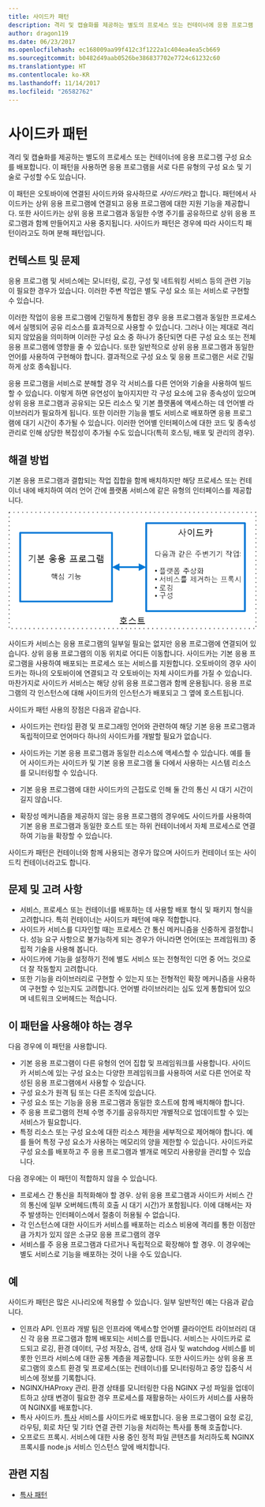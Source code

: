 ```yaml
---
title: 사이드카 패턴
description: 격리 및 캡슐화를 제공하는 별도의 프로세스 또는 컨테이너에 응용 프로그램 구성 요소를 배포합니다.
author: dragon119
ms.date: 06/23/2017
ms.openlocfilehash: ec168009aa99f412c3f1222a1c404ea4ea5cb669
ms.sourcegitcommit: b0482d49aab0526be386837702e7724c61232c60
ms.translationtype: HT
ms.contentlocale: ko-KR
ms.lasthandoff: 11/14/2017
ms.locfileid: "26582762"
---
```

# <a name="sidecar-pattern"></a>사이드카 패턴

격리 및 캡슐화를 제공하는 별도의 프로세스 또는 컨테이너에 응용 프로그램 구성 요소를 배포합니다. 이 패턴을 사용하면 응용 프로그램을 서로 다른 유형의 구성 요소 및 기술로 구성할 수도 있습니다.

이 패턴은 오토바이에 연결된 사이드카와 유사하므로 *사이드카*라고 합니다. 패턴에서 사이드카는 상위 응용 프로그램에 연결되고 응용 프로그램에 대한 지원 기능을 제공합니다. 또한 사이드카는 상위 응용 프로그램과 동일한 수명 주기를 공유하므로 상위 응용 프로그램과 함께 만들어지고 사용 중지됩니다. 사이드카 패턴은 경우에 따라 사이드킥 패턴이라고도 하며 분해 패턴입니다.

## <a name="context-and-problem"></a>컨텍스트 및 문제

응용 프로그램 및 서비스에는 모니터링, 로깅, 구성 및 네트워킹 서비스 등의 관련 기능이 필요한 경우가 있습니다. 이러한 주변 작업은 별도 구성 요소 또는 서비스로 구현할 수 있습니다. 

이러한 작업이 응용 프로그램에 긴밀하게 통합된 경우 응용 프로그램과 동일한 프로세스에서 실행되어 공유 리소스를 효과적으로 사용할 수 있습니다. 그러나 이는 제대로 격리되지 않았음을 의미하며 이러한 구성 요소 중 하나가 중단되면 다른 구성 요소 또는 전체 응용 프로그램에 영향을 줄 수 있습니다. 또한 일반적으로 상위 응용 프로그램과 동일한 언어를 사용하여 구현해야 합니다. 결과적으로 구성 요소 및 응용 프로그램은 서로 긴밀하게 상호 종속됩니다.

응용 프로그램을 서비스로 분해할 경우 각 서비스를 다른 언어와 기술을 사용하여 빌드할 수 있습니다. 이렇게 하면 유연성이 높아지지만 각 구성 요소에 고유 종속성이 있으며 상위 응용 프로그램과 공유되는 모든 리소스 및 기본 플랫폼에 액세스하는 데 언어별 라이브러리가 필요하게 됩니다. 또한 이러한 기능을 별도 서비스로 배포하면 응용 프로그램에 대기 시간이 추가될 수 있습니다. 이러한 언어별 인터페이스에 대한 코드 및 종속성 관리로 인해 상당한 복잡성이 추가될 수도 있습니다(특히 호스팅, 배포 및 관리의 경우).

## <a name="solution"></a>해결 방법

기본 응용 프로그램과 결합되는 작업 집합을 함께 배치하지만 해당 프로세스 또는 컨테이너 내에 배치하여 여러 언어 간에 플랫폼 서비스에 같은 유형의 인터페이스를 제공합니다. 

![](./_images/sidecar.png)

사이드카 서비스는 응용 프로그램의 일부일 필요는 없지만 응용 프로그램에 연결되어 있습니다. 상위 응용 프로그램의 이동 위치로 어디든 이동합니다. 사이드카는 기본 응용 프로그램을 사용하여 배포되는 프로세스 또는 서비스를 지원합니다. 오토바이의 경우 사이드카는 하나의 오토바이에 연결되고 각 오토바이는 자체 사이드카를 가질 수 있습니다. 마찬가지로 사이드카 서비스는 해당 상위 응용 프로그램과 함께 운용됩니다. 응용 프로그램의 각 인스턴스에 대해 사이드카의 인스턴스가 배포되고 그 옆에 호스트됩니다. 

사이드카 패턴 사용의 장점은 다음과 같습니다.

- 사이드카는 런타임 환경 및 프로그래밍 언어와 관련하여 해당 기본 응용 프로그램과 독립적이므로 언어마다 하나의 사이드카를 개발할 필요가 없습니다. 

- 사이드카는 기본 응용 프로그램과 동일한 리소스에 액세스할 수 있습니다. 예를 들어 사이드카는 사이드카 및 기본 응용 프로그램 둘 다에서 사용하는 시스템 리소스를 모니터링할 수 있습니다. 

- 기본 응용 프로그램에 대한 사이드카의 근접도로 인해 둘 간의 통신 시 대기 시간이 길지 않습니다.

- 확장성 메커니즘을 제공하지 않는 응용 프로그램의 경우에도 사이드카를 사용하여 기본 응용 프로그램과 동일한 호스트 또는 하위 컨테이너에서 자체 프로세스로 연결하여 기능을 확장할 수 있습니다.

사이드카 패턴은 컨테이너와 함께 사용되는 경우가 많으며 사이드카 컨테이너 또는 사이드킥 컨테이너라고도 합니다. 

## <a name="issues-and-considerations"></a>문제 및 고려 사항

- 서비스, 프로세스 또는 컨테이너를 배포하는 데 사용할 배포 형식 및 패키지 형식을 고려합니다. 특히 컨테이너는 사이드카 패턴에 매우 적합합니다.
- 사이드카 서비스를 디자인할 때는 프로세스 간 통신 메커니즘을 신중하게 결정합니다. 성능 요구 사항으로 불가능하게 되는 경우가 아니라면 언어(또는 프레임워크) 중립적 기술을 사용해 봅니다.
- 사이드카에 기능을 설정하기 전에 별도 서비스 또는 전형적인 디먼 중 어느 것으로 더 잘 작동할지 고려합니다.
- 또한 기능을 라이브러리로 구현할 수 있는지 또는 전형적인 확장 메커니즘을 사용하여 구현할 수 있는지도 고려합니다. 언어별 라이브러리는 심도 있게 통합되어 있으며 네트워크 오버헤드는 적습니다.

## <a name="when-to-use-this-pattern"></a>이 패턴을 사용해야 하는 경우

다음 경우에 이 패턴을 사용합니다.

- 기본 응용 프로그램이 다른 유형의 언어 집합 및 프레임워크를 사용합니다. 사이드카 서비스에 있는 구성 요소는 다양한 프레임워크를 사용하여 서로 다른 언어로 작성된 응용 프로그램에서 사용할 수 있습니다.
- 구성 요소가 원격 팀 또는 다른 조직에 있습니다.
- 구성 요소 또는 기능을 응용 프로그램과 동일한 호스트에 함께 배치해야 합니다.
- 주 응용 프로그램의 전체 수명 주기를 공유하지만 개별적으로 업데이트할 수 있는 서비스가 필요합니다.
- 특정 리소스 또는 구성 요소에 대한 리소스 제한을 세부적으로 제어해야 합니다. 예를 들어 특정 구성 요소가 사용하는 메모리의 양을 제한할 수 있습니다. 사이드카로 구성 요소를 배포하고 주 응용 프로그램과 별개로 메모리 사용량을 관리할 수 있습니다.

다음 경우에는 이 패턴이 적합하지 않을 수 있습니다.

- 프로세스 간 통신을 최적화해야 할 경우. 상위 응용 프로그램과 사이드카 서비스 간의 통신에 일부 오버헤드(특히 호출 시 대기 시간)가 포함됩니다. 이에 대해서는 자주 발생하는 인터페이스에서 절충이 허용될 수 없습니다.
- 각 인스턴스에 대한 사이드카 서비스를 배포하는 리소스 비용에 격리를 통한 이점만큼 가치가 있지 않은 소규모 응용 프로그램의 경우
- 서비스를 주 응용 프로그램과 다르거나 독립적으로 확장해야 할 경우. 이 경우에는 별도 서비스로 기능을 배포하는 것이 나을 수도 있습니다.

## <a name="example"></a>예

사이드카 패턴은 많은 시나리오에 적용할 수 있습니다. 일부 일반적인 예는 다음과 같습니다.

- 인프라 API. 인프라 개발 팀은 인프라에 액세스할 언어별 클라이언트 라이브러리 대신 각 응용 프로그램과 함께 배포되는 서비스를 만듭니다. 서비스는 사이드카로 로드되고 로깅, 환경 데이터, 구성 저장소, 검색, 상태 검사 및 watchdog 서비스를 비롯한 인프라 서비스에 대한 공통 계층을 제공합니다. 또한 사이드카는 상위 응용 프로그램의 호스트 환경 및 프로세스(또는 컨테이너)를 모니터링하고 중앙 집중식 서비스에 정보를 기록합니다.
- NGINX/HAProxy 관리. 환경 상태를 모니터링한 다음 NGINX 구성 파일을 업데이트하고 상태 변경이 필요한 경우 프로세스를 재활용하는 사이드카 서비스를 사용하여 NGINX를 배포합니다.
- 특사 사이드카. [특사][ ambassador] 서비스를 사이드카로 배포합니다. 응용 프로그램이 요청 로깅, 라우팅, 회로 차단 및 기타 연결 관련 기능을 처리하는 특사를 통해 호출합니다.
- 오프로드 프록시. 서비스에 대한 사용 중인 정적 파일 콘텐츠를 처리하도록 NGINX 프록시를 node.js 서비스 인스턴스 앞에 배치합니다.


## <a name="related-guidance"></a>관련 지침

- [특사 패턴][ambassador]


[ambassador]: ./ambassador.md

